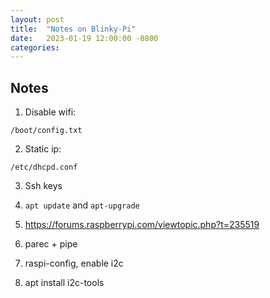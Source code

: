 ```yaml
---
layout: post
title:  "Notes on Blinky-Pi"
date:   2023-01-19 12:00:00 -0800
categories:
---
```

## Notes

1. Disable wifi:
```
/boot/config.txt
```

2. Static ip:
```
/etc/dhcpd.conf
```

3. Ssh keys

4. `apt update` and `apt-upgrade`

5. <https://forums.raspberrypi.com/viewtopic.php?t=235519>

6. parec + pipe

7. raspi-config, enable i2c

8. apt install i2c-tools
